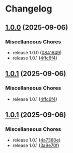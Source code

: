 # Changelog

## [1.0.0](https://github.com/LuanRT/ytc-bridge/compare/ytc-bridge-v1.0.1...ytc-bridge-v1.0.0) (2025-09-06)


### Miscellaneous Chores

* release 1.0.0 ([0841849](https://github.com/LuanRT/ytc-bridge/commit/0841849294c5cba3af5bb0e659a5eb8d9c9ccf36))
* release 1.0.1 ([4ffc6f4](https://github.com/LuanRT/ytc-bridge/commit/4ffc6f42a09f8ba52710d940bae23398c5ef17a7))

## [1.0.1](https://github.com/LuanRT/ytc-bridge/compare/ytc-bridge-v1.0.1...ytc-bridge-v1.0.1) (2025-09-06)


### Miscellaneous Chores

* release 1.0.1 ([4ffc6f4](https://github.com/LuanRT/ytc-bridge/commit/4ffc6f42a09f8ba52710d940bae23398c5ef17a7))

## [1.0.1](https://github.com/LuanRT/ytc-bridge/compare/ytc-bridge-v1.0.0...ytc-bridge-v1.0.1) (2025-09-06)


### Miscellaneous Chores

* release 1.0.1 ([4a7380e](https://github.com/LuanRT/ytc-bridge/commit/4a7380e3a39bbbaaa70ea5c591dd69902c829660))
* release 1.0.1 ([3a9e70f](https://github.com/LuanRT/ytc-bridge/commit/3a9e70fcdbb7cbabb9f03dc00857dda10fa29ef5))
